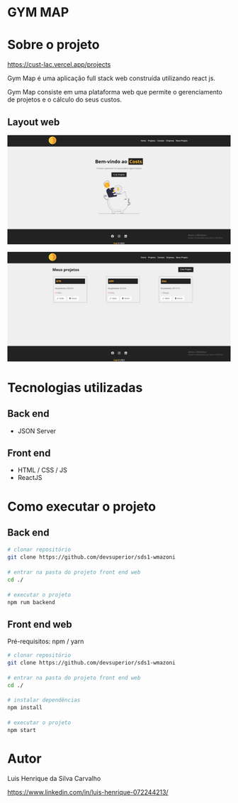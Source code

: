 # GYM MAP 

# Sobre o projeto

https://cust-lac.vercel.app/projects

Gym Map é uma aplicação full stack web construída utilizando react js.

Gym Map consiste em uma plataforma web que permite o gerenciamento de projetos e o cálculo do seus custos.

## Layout web
![Web 1](https://github.com/luis-henrique-carvalho/Assets/blob/main/CUST/home%20cus.png)

![Web 2](https://github.com/luis-henrique-carvalho/Assets/blob/main/CUST/projetos.png)

# Tecnologias utilizadas

## Back end
- JSON Server

## Front end
- HTML / CSS / JS 
- ReactJS

# Como executar o projeto

## Back end

```bash
# clonar repositório
git clone https://github.com/devsuperior/sds1-wmazoni

# entrar na pasta do projeto front end web
cd ./

# executar o projeto
npm rum backend
```
## Front end web
Pré-requisitos: npm / yarn

```bash
# clonar repositório
git clone https://github.com/devsuperior/sds1-wmazoni

# entrar na pasta do projeto front end web
cd ./

# instalar dependências
npm install

# executar o projeto
npm start
```

# Autor

Luis Henrique da Silva Carvalho

https://www.linkedin.com/in/luis-henrique-072244213/
